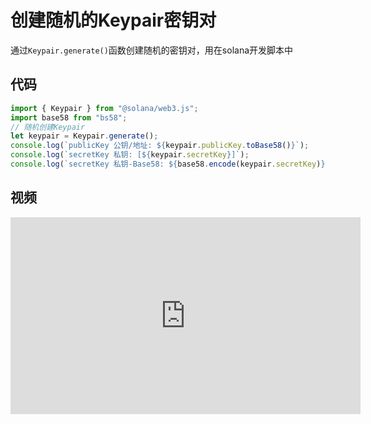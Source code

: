 # 创建随机的Keypair密钥对

通过```Keypair.generate()```函数创建随机的密钥对，用在solana开发脚本中

## 代码
```js
import { Keypair } from "@solana/web3.js";
import base58 from "bs58";
// 随机创建Keypair
let keypair = Keypair.generate();
console.log(`publicKey 公钥/地址: ${keypair.publicKey.toBase58()}`);
console.log(`secretKey 私钥: [${keypair.secretKey}]`);
console.log(`secretKey 私钥-Base58: ${base58.encode(keypair.secretKey)}`);
```

## 视频

<iframe width="560" height="315" src="https://www.youtube.com/embed/hrlRwnuDa4I" title="YouTube video player" frameborder="0" allow="accelerometer; autoplay; clipboard-write; encrypted-media; gyroscope; picture-in-picture" allowfullscreen></iframe>
